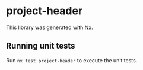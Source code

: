 # project-header

This library was generated with [Nx](https://nx.dev).

## Running unit tests

Run `nx test project-header` to execute the unit tests.

